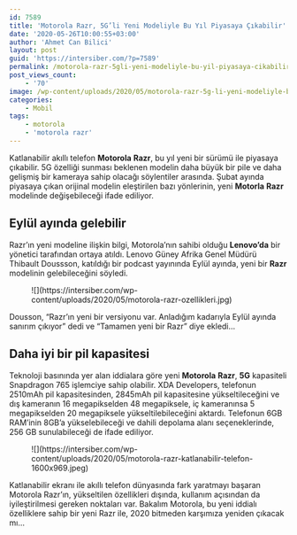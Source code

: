 ```yaml
---
id: 7589
title: 'Motorola Razr, 5G’li Yeni Modeliyle Bu Yıl Piyasaya Çıkabilir'
date: '2020-05-26T10:00:55+03:00'
author: 'Ahmet Can Bilici'
layout: post
guid: 'https://intersiber.com/?p=7589'
permalink: /motorola-razr-5gli-yeni-modeliyle-bu-yil-piyasaya-cikabilir/
post_views_count:
    - '70'
image: /wp-content/uploads/2020/05/motorola-razr-5g-li-yeni-modeliyle-bu-yil-piyasaya-cikabilir.jpg
categories:
    - Mobil
tags:
    - motorola
    - 'motorola razr'
---
```


Katlanabilir akıllı telefon **Motorola** **Razr**, bu yıl yeni bir sürümü ile piyasaya çıkabilir. 5G özelliği sunması beklenen modelin daha büyük bir pile ve daha gelişmiş bir kameraya sahip olacağı söylentiler arasında. Şubat ayında piyasaya çıkan orijinal modelin eleştirilen bazı yönlerinin, yeni **Motorla** **Razr** modelinde değişebileceği ifade ediliyor.

## Eylül ayında gelebilir

Razr’ın yeni modeline ilişkin bilgi, Motorola’nın sahibi olduğu **Lenovo’da** bir yönetici tarafından ortaya atıldı. Lenovo Güney Afrika Genel Müdürü Thibault Doussson, katıldığı bir podcast yayınında Eylül ayında, yeni bir **Razr** modelinin gelebileceğini söyledi.

<figure class="wp-block-image size-large">![](https://intersiber.com/wp-content/uploads/2020/05/motorola-razr-ozellikleri.jpg)</figure>Dousson, “Razr’ın yeni bir versiyonu var. Anladığım kadarıyla Eylül ayında sanırım çıkıyor” dedi ve “Tamamen yeni bir Razr” diye ekledi…

## Daha iyi bir pil kapasitesi

Teknoloji basınında yer alan iddialara göre yeni **Motorola** **Razr**, **5G** kapasiteli Snapdragon 765 işlemciye sahip olabilir. XDA Developers, telefonun 2510mAh pil kapasitesinden, 2845mAh pil kapasitesine yükseltileceğini ve dış kameranın 16 megapikselden 48 megapiksele, iç kameranınsa 5 megapikselden 20 megapiksele yükseltilebileceğini aktardı. Telefonun 6GB RAM’inin 8GB’a yükselebileceği ve dahili depolama alanı seçeneklerinde, 256 GB sunulabileceği de ifade ediliyor.

<figure class="wp-block-image size-large">![](https://intersiber.com/wp-content/uploads/2020/05/motorola-razr-katlanabilir-telefon-1600x969.jpeg)</figure>Katlanabilir ekranı ile akıllı telefon dünyasında fark yaratmayı başaran Motorola Razr’ın, yükseltilen özellikleri dışında, kullanım açısından da iyileştirilmesi gereken noktaları var. Bakalım Motorola, bu yeni iddialı özelliklere sahip bir yeni Razr ile, 2020 bitmeden karşımıza yeniden çıkacak mı…